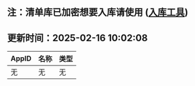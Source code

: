 ## 注：清单库已加密想要入库请使用 ([入库工具](https://github.com/BlankTMing/ManifestAutoUpdate/releases))

## 更新时间：2025-02-16 10:02:08
| AppID | 名称 | 类型  |
| :-------------------- | :----------------------------- | :----------- |
| 无 | 无 | 无 |

